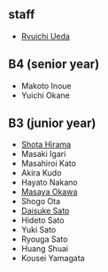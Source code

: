 <h2>staff</h2>
<ul>
 	<li id="ryuichiueda"><a href="http://lab.ueda.asia/?page_id=42">Ryuichi Ueda</a></li>
</ul>
<h2>B4 (senior year)</h2>
<ul>
 	<li>Makoto Inoue</li>
 	<li>Yuichi Okane</li>
</ul>
<h2>B3 (junior year)</h2>
<ul>
 	<li><a href="http://habatafuture.hatenablog.jp/" target="_blank">Shota Hirama</a></li>
 	<li>Masaki Igari</li>
 	<li>Masahiroi Kato</li>
 	<li>Akira Kudo</li>
 	<li>Hayato Nakano</li>
 	<li><a href="https://masamasa9841.wordpress.com/" target="_blank">Masaya Okawa</a></li>
 	<li>Shogo Ota</li>
 	<li><a href="https://tiryoh.com/blog/about" target="_blank">Daisuke Sato</a></li>
 	<li>Hideto Sato</li>
 	<li>Yuki Sato</li>
 	<li>Ryouga Sato</li>
 	<li>Huang Shuai</li>
 	<li>Kousei Yamagata</li>
</ul>
